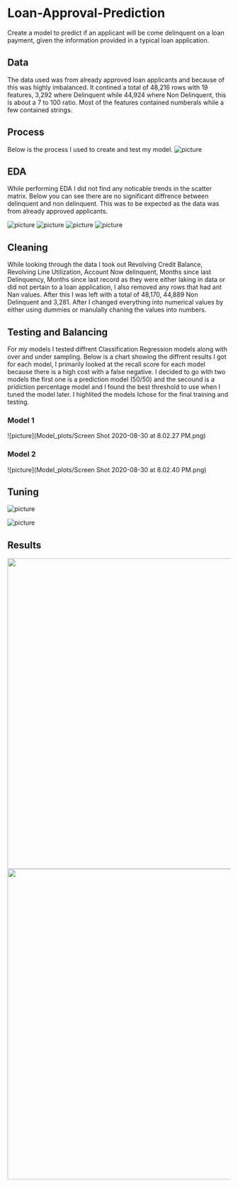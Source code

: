 # Loan-Approval-Prediction
Create a  model to predict if an applicant will be come delinquent on a loan payment, given the information provided in a typical loan application.

## Data
The data used was from already approved loan applicants and because of this was highly imbalanced. It contined a total of 48,216 rows with 19 features, 3,292 where Delinquent while 44,924 where Non Delinquent, this is about a 7 to 100 ratio. Most of the features contained numberals while a few contained strings. 

## Process
Below is the process I used to create and test my model. 
![picture](Model_plots/Process.png)
  
## EDA
While performing EDA I did not find any noticable trends in the scatter matrix. Below you can see there are no significant diffrence between delinquent and non delinquent. This was to be expected as the data was from already approved applicants. 

![picture](EDA_graphs/box1.png)
![picture](EDA_graphs/bow2.png)
![picture](EDA_graphs/bax3.png)
![picture](EDA_graphs/box4.png)

## Cleaning
While looking through the data I took out Revolving Credit Balance, Revolving Line Utilization, Account Now delinquent, Months since last Delinquency, Months since last record as they were either laking in data or did not pertain to a loan application, I also removed any rows that had ant Nan values. After this I was left with a total of 48,170, 44,889 Non Delinquent and 3,281. After I changed everything into numerical values by either using dummies or manulally chaning the values into numbers. 

## Testing and Balancing
For my models I tested diffrent Classification Regression models along with over and under sampling. Below is a chart showing the diffrent results I got for each model, I primarily looked at the recall score for each model because there is a high cost with a false negative. I decided to go with two models the first one is a prediction model (50/50) and the secound is a pridiction percentage model and I found the best threshold to use when I tuned the model later. I highlited the models Ichose for the final training and testing. 
### Model 1
![picture](Model_plots/Screen Shot 2020-08-30 at 8.02.27 PM.png)

### Model 2
![picture](Model_plots/Screen Shot 2020-08-30 at 8.02.40 PM.png)







## Tuning

![picture](Model_plots/Feature_Importances_RFP.png)

![picture](Model_plots/Feature_Importances_RF.png)

## Results
<img src="Model_plots/conf.png" width="700" height="700">
<img src = "Model_plots/prob_conf.png". width="700" height="700">

 
